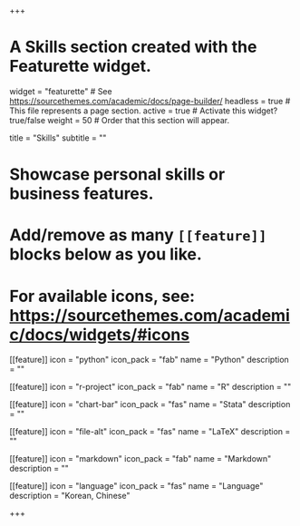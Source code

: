 +++
# A Skills section created with the Featurette widget.
widget = "featurette"  # See https://sourcethemes.com/academic/docs/page-builder/
headless = true  # This file represents a page section.
active = true  # Activate this widget? true/false
weight = 50  # Order that this section will appear.

title = "Skills"
subtitle = ""

# Showcase personal skills or business features.
# 
# Add/remove as many `[[feature]]` blocks below as you like.
# 
# For available icons, see: https://sourcethemes.com/academic/docs/widgets/#icons

[[feature]]
  icon = "python"
  icon_pack = "fab"
  name = "Python"
  description = ""  

[[feature]]
  icon = "r-project"
  icon_pack = "fab"
  name = "R"
  description = ""
  
[[feature]]
  icon = "chart-bar"
  icon_pack = "fas"
  name = "Stata"
  description = ""
  
[[feature]]
  icon = "file-alt"
  icon_pack = "fas"
  name = "LaTeX"
  description = ""

[[feature]]
  icon = "markdown"
  icon_pack = "fab"
  name = "Markdown"
  description = ""


[[feature]]
  icon = "language"
  icon_pack = "fas"
  name = "Language"
  description = "Korean, Chinese"

+++

